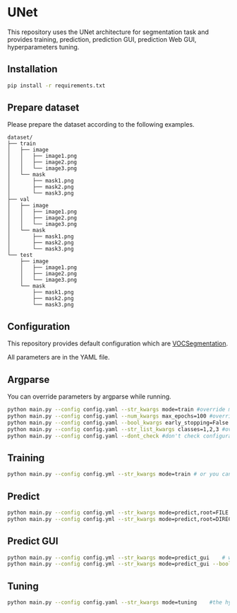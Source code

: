 # UNet

This repository uses the UNet architecture for segmentation task and provides training, prediction, prediction GUI, prediction Web GUI, hyperparameters tuning.

## Installation

```bash
pip install -r requirements.txt
```

## Prepare dataset

Please prepare the dataset according to the following examples.

```
dataset/
├── train
│   ├── image
│   │   ├── image1.png
│   │   ├── image2.png
│   │   └── image3.png
│   └── mask
│       ├── mask1.png
│       ├── mask2.png
│       └── mask3.png
├── val
│   ├── image
│   │   ├── image1.png
│   │   ├── image2.png
│   │   └── image3.png
│   └── mask
│       ├── mask1.png
│       ├── mask2.png
│       └── mask3.png
└── test
    ├── image
    │   ├── image1.png
    │   ├── image2.png
    │   └── image3.png
    └── mask
        ├── mask1.png
        ├── mask2.png
        └── mask3.png
```

## Configuration

This repository provides default configuration which are [VOCSegmentation](config/config_VOCSegmentation.yml).

All parameters are in the YAML file.

## Argparse

You can override parameters by argparse while running.

```bash
python main.py --config config.yaml --str_kwargs mode=train #override mode as 100
python main.py --config config.yaml --num_kwargs max_epochs=100 #override training iteration as 100
python main.py --config config.yaml --bool_kwargs early_stopping=False #override early_stopping as False
python main.py --config config.yaml --str_list_kwargs classes=1,2,3 #override classes as 1,2,3
python main.py --config config.yaml --dont_check #don't check configuration
```

## Training

```bash
python main.py --config config.yml --str_kwargs mode=train # or you can set train as the value of mode in configuration
```

## Predict

```bash
python main.py --config config.yml --str_kwargs mode=predict,root=FILE # predict a file
python main.py --config config.yml --str_kwargs mode=predict,root=DIRECTORY # predict files in the folder
```

## Predict GUI

```bash
python main.py --config config.yml --str_kwargs mode=predict_gui    # will create a tkinter window
python main.py --config config.yml --str_kwargs mode=predict_gui --bool_kwargs web_interface=True   #will create a web interface by Gradio
```

## Tuning

```bash
python main.py --config config.yaml --str_kwargs mode=tuning    #the hyperparameter space is in the configuration
```
